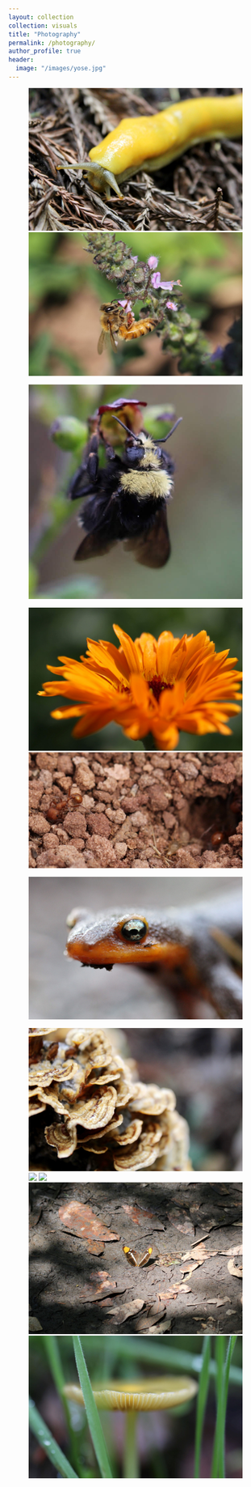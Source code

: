 ```yaml
---
layout: collection
collection: visuals
title: "Photography"
permalink: /photography/
author_profile: true
header:
  image: "/images/yose.jpg"
---
```


<figure class="half">
	<a href="/images/banana-slug.jpeg"><img src="/images/banana-slug.jpeg"></a>
	<a href="/images/honeybee.jpg"><img src="/images/honeybee.jpg"></a>
</figure>
<figure>
	<a href="/images/bumblebee.jpg"><img src="/images/bumblebee.jpg"></a>
</figure>
<figure class="half">
    <a href="/images/calendula.JPG"><img src="/images/calendula.JPG"></a>
	<a href="/images/ant.jpeg"><img src="/images/ant.jpeg"></a>
</figure>
<figure>
	<a href="/images/close-newt.JPG"><img src="/images/close-newt.JPG"></a>
</figure>
<figure class="third">
    <a href="/images/polypore.jpeg"><img src="/images/polypore.jpeg"></a>
	<a href="/images/wisp-weed.JPG"><img src="/images/wisp-weed.JPG"></a>
    <a href="/images/side-butterfly.JPG"><img src="/images/side-butterfly.JPG></a>
</figure>
<figure class="half">
    <a href="/images/butterfly.jpg"><img src="/images/butterfly.jpg"></a>
	<a href="/images/mush-side-resize.JPG"><img src="/images/mush-side-resize.JPG"></a>
</figure>

